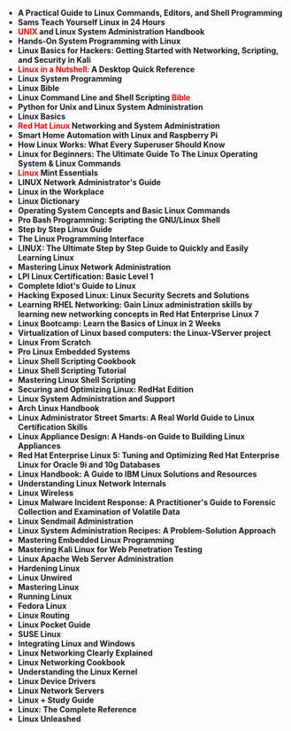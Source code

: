 <ul>
                                <li><b><a target="_blank" href="https://github.com/manjunath5496/What-is-Linux-and-why-is-it-so-popular/blob/master/linux(1).pdf" style="text-decoration:none;">A Practical Guide to Linux Commands, Editors, and Shell Programming </a></b></li>
                                <li><b><a target="_blank" href="https://github.com/manjunath5496/What-is-Linux-and-why-is-it-so-popular/blob/master/linux(2).pdf" style="text-decoration:none;">Sams Teach Yourself Linux in 24 Hours</a></b></li>
                                <li><b><a target="_blank" href="https://github.com/manjunath5496/What-is-Linux-and-why-is-it-so-popular/blob/master/linux(3).pdf" style="text-decoration:none;"><span style ="color:red">UNIX</span> and Linux System Administration Handbook</a></b></li>
                               
<li><b><a target="_blank" href="https://github.com/manjunath5496/What-is-Linux-and-why-is-it-so-popular/blob/master/linux(4).pdf" style="text-decoration:none;">Hands-On System Programming with Linux</a></b></li>
                                <li><b><a target="_blank" href="https://github.com/manjunath5496/What-is-Linux-and-why-is-it-so-popular/blob/master/linux(5).pdf" style="text-decoration:none;">Linux Basics for Hackers: Getting Started with Networking, Scripting, and Security in Kali </a></b></li>
                                
 <li><b><a target="_blank" href="https://github.com/manjunath5496/What-is-Linux-and-why-is-it-so-popular/blob/master/linux(6).pdf" style="text-decoration:none;"><span style ="color:red">Linux in a Nutshell:</span> A Desktop Quick Reference</a></b></li>
                          
<li><b><a target="_blank" href="https://github.com/manjunath5496/What-is-Linux-and-why-is-it-so-popular/blob/master/linux(7).pdf" style="text-decoration:none;">Linux System Programming</a></b></li>
                                <li><b><a target="_blank" href="https://github.com/manjunath5496/What-is-Linux-and-why-is-it-so-popular/blob/master/linux(8).rar" style="text-decoration:none;">Linux Bible</a></b></li>
                                <li><b><a target="_blank" href="https://github.com/manjunath5496/What-is-Linux-and-why-is-it-so-popular/blob/master/linux(9).pdf" style="text-decoration:none;">Linux Command Line and Shell Scripting <span style ="color:red">Bible</span></a></b></li>
                               
<li><b><a target="_blank" href="https://github.com/manjunath5496/What-is-Linux-and-why-is-it-so-popular/blob/master/linux(10).pdf" style="text-decoration:none;">Python for Unix and Linux System Administration</a></b></li>
                                <li><b><a target="_blank" href="https://github.com/manjunath5496/What-is-Linux-and-why-is-it-so-popular/blob/master/linux(11).pdf" style="text-decoration:none;">Linux Basics</a></b></li>
                                <li><b><a target="_blank" href="https://github.com/manjunath5496/What-is-Linux-and-why-is-it-so-popular/blob/master/linux(12).pdf" style="text-decoration:none;"><span style ="color:red">Red Hat Linux </span> Networking and System Administration</a></b></li>
 <li><b><a target="_blank" href="https://github.com/manjunath5496/What-is-Linux-and-why-is-it-so-popular/blob/master/linux(13).pdf" style="text-decoration:none;">Smart Home Automation with Linux and Raspberry Pi</a></b></li>  
 
<li><b><a target="_blank" href="https://github.com/manjunath5496/What-is-Linux-and-why-is-it-so-popular/blob/master/linux(14).pdf" style="text-decoration:none;">How Linux Works: What Every Superuser Should Know </a></b></li>
                                <li><b><a target="_blank" href="https://github.com/manjunath5496/What-is-Linux-and-why-is-it-so-popular/blob/master/linux(16).pdf" style="text-decoration:none;">Linux for Beginners: The Ultimate Guide To The Linux Operating System & Linux Commands</a></b></li>
                                <li><b><a target="_blank" href="https://github.com/manjunath5496/What-is-Linux-and-why-is-it-so-popular/blob/master/linux(17).rar" style="text-decoration:none;"><span style ="color:red">Linux</span> Mint Essentials</a></b></li>
                               
<li><b><a target="_blank" href="https://github.com/manjunath5496/What-is-Linux-and-why-is-it-so-popular/blob/master/linux(18).pdf" style="text-decoration:none;">LINUX Network Administrator's Guide</a></b></li>
                                <li><b><a target="_blank" href="https://github.com/manjunath5496/What-is-Linux-and-why-is-it-so-popular/blob/master/linux(19).pdf" style="text-decoration:none;">Linux in the Workplace</a></b></li>
                                
 <li><b><a target="_blank" href="https://github.com/manjunath5496/What-is-Linux-and-why-is-it-so-popular/blob/master/linux(20).pdf" style="text-decoration:none;">Linux Dictionary</a></b></li>
                          
<li><b><a target="_blank" href="https://github.com/manjunath5496/What-is-Linux-and-why-is-it-so-popular/blob/master/linux(21).pdf" style="text-decoration:none;">Operating System Concepts and Basic Linux Commands</a></b></li>
                                <li><b><a target="_blank" href="https://github.com/manjunath5496/What-is-Linux-and-why-is-it-so-popular/blob/master/linux(22).pdf" style="text-decoration:none;">Pro Bash Programming:  Scripting the GNU/Linux Shell</a></b></li>
                                <li><b><a target="_blank" href="https://github.com/manjunath5496/What-is-Linux-and-why-is-it-so-popular/blob/master/linux(23).pdf" style="text-decoration:none;">Step by Step Linux Guide</a></b></li>
                               
<li><b><a target="_blank" href="https://github.com/manjunath5496/What-is-Linux-and-why-is-it-so-popular/blob/master/linux(24).pdf" style="text-decoration:none;">The Linux Programming Interface</a></b></li>
                                <li><b><a target="_blank" href="https://github.com/manjunath5496/What-is-Linux-and-why-is-it-so-popular/blob/master/linux(25).pdf" style="text-decoration:none;">LINUX: The Ultimate Step by Step Guide to Quickly and Easily Learning Linux</a></b></li>
                                <li><b><a target="_blank" href="https://github.com/manjunath5496/What-is-Linux-and-why-is-it-so-popular/blob/master/linux(26).pdf" style="text-decoration:none;">Mastering Linux Network Administration</a></b></li>
 <li><b><a target="_blank" href="https://github.com/manjunath5496/What-is-Linux-and-why-is-it-so-popular/blob/master/linux(27).pdf" style="text-decoration:none;">LPI Linux Certification: Basic Level 1</a></b></li>  
               <li><b><a target="_blank" href="https://github.com/manjunath5496/What-is-Linux-and-why-is-it-so-popular/blob/master/linux(28).pdf" style="text-decoration:none;">Complete Idiot's Guide to Linux</a></b></li>
 <li><b><a target="_blank" href="https://github.com/manjunath5496/What-is-Linux-and-why-is-it-so-popular/blob/master/linux(29).pdf" style="text-decoration:none;">Hacking Exposed Linux: Linux Security Secrets and Solutions</a></b></li>   
 <li><b><a target="_blank" href="https://github.com/manjunath5496/What-is-Linux-and-why-is-it-so-popular/blob/master/linux(30).pdf" style="text-decoration:none;">Learning RHEL Networking: Gain Linux administration skills by learning new networking concepts in Red Hat Enterprise Linux 7</a></b></li>
 <li><b><a target="_blank" href="https://github.com/manjunath5496/What-is-Linux-and-why-is-it-so-popular/blob/master/linux(31).pdf" style="text-decoration:none;">Linux Bootcamp: Learn the Basics of Linux in 2 Weeks</a></b></li>   
  
<li><b><a target="_blank" href="https://github.com/manjunath5496/What-is-Linux-and-why-is-it-so-popular/blob/master/linux(15).pdf" style="text-decoration:none;">Virtualization of Linux based computers: the Linux-VServer project</a></b></li>   
 <li><b><a target="_blank" href="https://github.com/manjunath5496/What-is-Linux-and-why-is-it-so-popular/blob/master/linux(32).pdf" style="text-decoration:none;">Linux From Scratch</a></b></li>
 <li><b><a target="_blank" href="https://github.com/manjunath5496/What-is-Linux-and-why-is-it-so-popular/blob/master/linux(33).pdf" style="text-decoration:none;">Pro Linux Embedded Systems</a></b></li>   
   
<li><b><a target="_blank" href="https://github.com/manjunath5496/What-is-Linux-and-why-is-it-so-popular/blob/master/linux(34).pdf" style="text-decoration:none;">Linux Shell Scripting Cookbook</a></b></li>   
 <li><b><a target="_blank" href="https://github.com/manjunath5496/What-is-Linux-and-why-is-it-so-popular/blob/master/linux(35).pdf" style="text-decoration:none;">Linux Shell Scripting Tutorial</a></b></li>
 <li><b><a target="_blank" href="https://github.com/manjunath5496/What-is-Linux-and-why-is-it-so-popular/blob/master/linux(36).pdf" style="text-decoration:none;">Mastering Linux Shell Scripting</a></b></li>   
    
<li><b><a target="_blank" href="https://github.com/manjunath5496/What-is-Linux-and-why-is-it-so-popular/blob/master/linux(37).pdf" style="text-decoration:none;">Securing and Optimizing Linux: RedHat Edition</a></b></li>   
 <li><b><a target="_blank" href="https://github.com/manjunath5496/What-is-Linux-and-why-is-it-so-popular/blob/master/linux(38).pdf" style="text-decoration:none;">Linux System Administration and Support</a></b></li>
 <li><b><a target="_blank" href="https://github.com/manjunath5496/What-is-Linux-and-why-is-it-so-popular/blob/master/linux(39).pdf" style="text-decoration:none;">Arch Linux Handbook </a></b></li>   
     
 <li><b><a target="_blank" href="https://github.com/manjunath5496/What-is-Linux-and-why-is-it-so-popular/blob/master/linux(40).pdf" style="text-decoration:none;">Linux Administrator Street Smarts: A Real World Guide to Linux Certification Skills</a></b></li>   
 <li><b><a target="_blank" href="https://github.com/manjunath5496/What-is-Linux-and-why-is-it-so-popular/blob/master/linux(41).pdf" style="text-decoration:none;">Linux Appliance Design: A Hands-on Guide to Building Linux Appliances</a></b></li>
 <li><b><a target="_blank" href="https://github.com/manjunath5496/What-is-Linux-and-why-is-it-so-popular/blob/master/linux(42).pdf" style="text-decoration:none;">Red Hat Enterprise Linux 5: Tuning and Optimizing Red Hat Enterprise Linux for Oracle 9i and 10g Databases</a></b></li>   
    
<li><b><a target="_blank" href="https://github.com/manjunath5496/What-is-Linux-and-why-is-it-so-popular/blob/master/linux(43).pdf" style="text-decoration:none;">Linux Handbook: A Guide to IBM Linux Solutions and Resources</a></b></li>   
 <li><b><a target="_blank" href="https://github.com/manjunath5496/What-is-Linux-and-why-is-it-so-popular/blob/master/linux(44).pdf" style="text-decoration:none;">Understanding Linux Network Internals</a></b></li>
 <li><b><a target="_blank" href="https://github.com/manjunath5496/What-is-Linux-and-why-is-it-so-popular/blob/master/linux(45).pdf" style="text-decoration:none;">Linux Wireless </a></b></li>  
 
  <li><b><a target="_blank" href="https://github.com/manjunath5496/What-is-Linux-and-why-is-it-so-popular/blob/master/linux(47).pdf" style="text-decoration:none;">Linux Malware Incident Response: A Practitioner's Guide to Forensic Collection and Examination of Volatile Data</a></b></li>   
 <li><b><a target="_blank" href="https://github.com/manjunath5496/What-is-Linux-and-why-is-it-so-popular/blob/master/linux(48).pdf" style="text-decoration:none;">Linux Sendmail Administration</a></b></li>
 <li><b><a target="_blank" href="https://github.com/manjunath5496/What-is-Linux-and-why-is-it-so-popular/blob/master/linux(49).pdf" style="text-decoration:none;">Linux System Administration Recipes: A Problem-Solution Approach</a></b></li>   
    
<li><b><a target="_blank" href="https://github.com/manjunath5496/What-is-Linux-and-why-is-it-so-popular/blob/master/linux(50).rar" style="text-decoration:none;">Mastering Embedded Linux Programming</a></b></li>   
 <li><b><a target="_blank" href="https://github.com/manjunath5496/What-is-Linux-and-why-is-it-so-popular/blob/master/linux(51).pdf" style="text-decoration:none;">Mastering Kali Linux for Web Penetration Testing</a></b></li>
 <li><b><a target="_blank" href="https://github.com/manjunath5496/What-is-Linux-and-why-is-it-so-popular/blob/master/linux(52).pdf" style="text-decoration:none;">Linux Apache Web Server Administration </a></b></li>  
                                
   <li><b><a target="_blank" href="https://github.com/manjunath5496/What-is-Linux-and-why-is-it-so-popular/blob/master/linux(46).pdf" style="text-decoration:none;">Hardening Linux</a></b></li>   
 <li><b><a target="_blank" href="https://github.com/manjunath5496/What-is-Linux-and-why-is-it-so-popular/blob/master/linux(53).pdf" style="text-decoration:none;">Linux Unwired</a></b></li>
 <li><b><a target="_blank" href="https://github.com/manjunath5496/What-is-Linux-and-why-is-it-so-popular/blob/master/linux(54).pdf" style="text-decoration:none;">Mastering Linux</a></b></li>   
    
<li><b><a target="_blank" href="https://github.com/manjunath5496/What-is-Linux-and-why-is-it-so-popular/blob/master/linux(55).pdf" style="text-decoration:none;">Running Linux</a></b></li>   
 <li><b><a target="_blank" href="https://github.com/manjunath5496/What-is-Linux-and-why-is-it-so-popular/blob/master/linux(56).pdf" style="text-decoration:none;">Fedora Linux</a></b></li>
 <li><b><a target="_blank" href="https://github.com/manjunath5496/What-is-Linux-and-why-is-it-so-popular/blob/master/linux(57).pdf" style="text-decoration:none;">Linux Routing </a></b></li> 
 
 <li><b><a target="_blank" href="https://github.com/manjunath5496/What-is-Linux-and-why-is-it-so-popular/blob/master/linux(58).pdf" style="text-decoration:none;">Linux Pocket Guide</a></b></li>   
 <li><b><a target="_blank" href="https://github.com/manjunath5496/What-is-Linux-and-why-is-it-so-popular/blob/master/linux(59).pdf" style="text-decoration:none;">SUSE Linux</a></b></li>
 <li><b><a target="_blank" href="https://github.com/manjunath5496/What-is-Linux-and-why-is-it-so-popular/blob/master/linux(60).pdf" style="text-decoration:none;">Integrating Linux and Windows </a></b></li> 
 
 
 <li><b><a target="_blank" href="https://github.com/manjunath5496/What-is-Linux-and-why-is-it-so-popular/blob/master/linux(61).pdf" style="text-decoration:none;">Linux Networking Clearly Explained</a></b></li>   
 <li><b><a target="_blank" href="https://github.com/manjunath5496/What-is-Linux-and-why-is-it-so-popular/blob/master/linux(62).pdf" style="text-decoration:none;">Linux Networking Cookbook</a></b></li>
 <li><b><a target="_blank" href="https://github.com/manjunath5496/What-is-Linux-and-why-is-it-so-popular/blob/master/linux(63).pdf" style="text-decoration:none;">Understanding the Linux Kernel </a></b></li> 
 
 <li><b><a target="_blank" href="https://github.com/manjunath5496/What-is-Linux-and-why-is-it-so-popular/blob/master/linux(64).pdf" style="text-decoration:none;">Linux Device Drivers</a></b></li>   
 <li><b><a target="_blank" href="https://github.com/manjunath5496/What-is-Linux-and-why-is-it-so-popular/blob/master/linux(65).pdf" style="text-decoration:none;">Linux Network Servers</a></b></li>
 <li><b><a target="_blank" href="https://github.com/manjunath5496/What-is-Linux-and-why-is-it-so-popular/blob/master/linux(66).pdf" style="text-decoration:none;">Linux + Study Guide </a></b></li> 
 <li><b><a target="_blank" href="https://github.com/manjunath5496/What-is-Linux-and-why-is-it-so-popular/blob/master/linux(67).pdf" style="text-decoration:none;">Linux: The Complete Reference</a></b></li>
 <li><b><a target="_blank" href="https://github.com/manjunath5496/What-is-Linux-and-why-is-it-so-popular/blob/master/linux(68).pdf" style="text-decoration:none;">Linux Unleashed </a></b></li>  
 
 
 
 
 
</ul>
